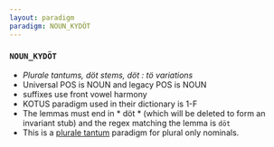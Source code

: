 ```yaml
---
layout: paradigm
paradigm: NOUN_KYDÖT
---
```

### ` NOUN_KYDÖT `

* _Plurale tantums, döt stems, döt : tö variations_
* Universal POS is NOUN and legacy POS is NOUN
* suffixes use front vowel harmony
* KOTUS paradigm used in their dictionary is 1-F
* The lemmas must end in * döt * (which will be deleted to form an invariant stub) and the regex matching the lemma is ` döt `
* This is a [plurale tantum](https://en.wikipedia.org/wiki/Plurale_tantum) paradigm for plural only nominals.

